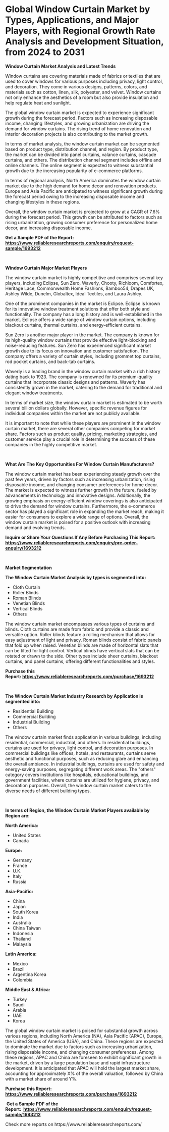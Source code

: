 <p><h1>Global Window Curtain Market by Types, Applications, and Major Players, with Regional Growth Rate Analysis and Development Situation, from 2024 to 2031</h1></p><p><strong>Window Curtain Market Analysis and Latest Trends</strong></p>
<p><p>Window curtains are covering materials made of fabrics or textiles that are used to cover windows for various purposes including privacy, light control, and decoration. They come in various designs, patterns, colors, and materials such as cotton, linen, silk, polyester, and velvet. Window curtains not only enhance the aesthetics of a room but also provide insulation and help regulate heat and sunlight.</p><p>The global window curtain market is expected to experience significant growth during the forecast period. Factors such as increasing disposable income, changing lifestyles, and growing urbanization are driving the demand for window curtains. The rising trend of home renovation and interior decoration projects is also contributing to the market growth.</p><p>In terms of market analysis, the window curtain market can be segmented based on product type, distribution channel, and region. By product type, the market can be divided into panel curtains, valance curtains, cascade curtains, and others. The distribution channel segment includes offline and online channels. The online segment is expected to witness substantial growth due to the increasing popularity of e-commerce platforms.</p><p>In terms of regional analysis, North America dominates the window curtain market due to the high demand for home decor and renovation products. Europe and Asia Pacific are anticipated to witness significant growth during the forecast period owing to the increasing disposable income and changing lifestyles in these regions.</p><p>Overall, the window curtain market is projected to grow at a CAGR of 7.6% during the forecast period. This growth can be attributed to factors such as rising urbanization, growing consumer preference for personalized home decor, and increasing disposable income.</p></p>
<p><strong>Get a Sample PDF of the Report:&nbsp; <a href="https://www.reliableresearchreports.com/enquiry/request-sample/1693212">https://www.reliableresearchreports.com/enquiry/request-sample/1693212</a></strong></p>
<p>&nbsp;</p>
<p><strong>Window Curtain Major Market Players</strong></p>
<p><p>The window curtain market is highly competitive and comprises several key players, including Eclipse, Sun Zero, Waverly, Chooty, Richloom, Comfortex, Heritage Lace, Commonwealth Home Fashions, Bamboo54, Drapes UK, Ashley Wilde, Dunelm, Globaltex, Ideal Textiles, and Laura Ashley. </p><p>One of the prominent companies in the market is Eclipse. Eclipse is known for its innovative window treatment solutions that offer both style and functionality. The company has a long history and is well-established in the market. Eclipse offers a wide range of window curtain options, including blackout curtains, thermal curtains, and energy-efficient curtains.</p><p>Sun Zero is another major player in the market. The company is known for its high-quality window curtains that provide effective light-blocking and noise-reducing features. Sun Zero has experienced significant market growth due to its focus on innovation and customer satisfaction. The company offers a variety of curtain styles, including grommet top curtains, rod pocket curtains, and back-tab curtains.</p><p>Waverly is a leading brand in the window curtain market with a rich history dating back to 1923. The company is renowned for its premium-quality curtains that incorporate classic designs and patterns. Waverly has consistently grown in the market, catering to the demand for traditional and elegant window treatments.</p><p>In terms of market size, the window curtain market is estimated to be worth several billion dollars globally. However, specific revenue figures for individual companies within the market are not publicly available.</p><p>It is important to note that while these players are prominent in the window curtain market, there are several other companies competing for market share. Factors such as product quality, pricing, marketing strategies, and customer service play a crucial role in determining the success of these companies in the highly competitive market.</p></p>
<p>&nbsp;</p>
<p><strong>What Are The Key Opportunities For Window Curtain Manufacturers?</strong></p>
<p><p>The window curtain market has been experiencing steady growth over the past few years, driven by factors such as increasing urbanization, rising disposable income, and changing consumer preferences for home decor. The market is expected to witness further growth in the future, fueled by advancements in technology and innovative designs. Additionally, the growing emphasis on energy-efficient window coverings is also anticipated to drive the demand for window curtains. Furthermore, the e-commerce sector has played a significant role in expanding the market reach, making it easier for consumers to explore a wide range of options. Overall, the window curtain market is poised for a positive outlook with increasing demand and evolving trends.</p></p>
<p><strong>Inquire or Share Your Questions If Any Before Purchasing This Report: <a href="https://www.reliableresearchreports.com/enquiry/pre-order-enquiry/1693212">https://www.reliableresearchreports.com/enquiry/pre-order-enquiry/1693212</a></strong></p>
<p>&nbsp;</p>
<p><strong>Market Segmentation</strong></p>
<p><strong>The Window Curtain Market Analysis by types is segmented into:</strong></p>
<p><ul><li>Cloth Curtain</li><li>Roller Blinds</li><li>Roman Blinds</li><li>Venetian Blinds</li><li>Vertical Blinds</li><li>Others</li></ul></p>
<p><p>The window curtain market encompasses various types of curtains and blinds. Cloth curtains are made from fabric and provide a classic and versatile option. Roller blinds feature a rolling mechanism that allows for easy adjustment of light and privacy. Roman blinds consist of fabric panels that fold up when raised. Venetian blinds are made of horizontal slats that can be tilted for light control. Vertical blinds have vertical slats that can be rotated or drawn to the side. Other types include sheer curtains, blackout curtains, and panel curtains, offering different functionalities and styles.</p></p>
<p><strong>Purchase this Report:&nbsp;<a href="https://www.reliableresearchreports.com/purchase/1693212">https://www.reliableresearchreports.com/purchase/1693212</a></strong></p>
<p>&nbsp;</p>
<p><strong>The Window Curtain Market Industry Research by Application is segmented into:</strong></p>
<p><ul><li>Residential Building</li><li>Commercial Building</li><li>Industrial Building</li><li>Others</li></ul></p>
<p><p>The window curtain market finds application in various buildings, including residential, commercial, industrial, and others. In residential buildings, curtains are used for privacy, light control, and decoration purposes. In commercial buildings like offices, hotels, and restaurants, curtains serve aesthetic and functional purposes, such as reducing glare and enhancing the overall ambiance. In industrial buildings, curtains are used for safety and energy-saving purposes, segregating different work areas. The "others" category covers institutions like hospitals, educational buildings, and government facilities, where curtains are utilized for hygiene, privacy, and decoration purposes. Overall, the window curtain market caters to the diverse needs of different building types.</p></p>
<p>&nbsp;</p>
<p><strong>In terms of Region, the Window Curtain Market Players available by Region are:</strong></p>
<p>
    <p> <strong> North America: </strong>
        <ul>
            <li>United States</li>
            <li>Canada</li>
        </ul>
        </p> 
    <p> <strong> Europe: </strong>
        <ul>
            <li>Germany</li>
            <li>France</li>
            <li>U.K.</li>
            <li>Italy</li>
            <li>Russia</li>
        </ul>
        </p> 
    <p> <strong> Asia-Pacific: </strong>
        <ul>
            <li>China</li>
            <li>Japan</li>
            <li>South Korea</li>
            <li>India</li>
            <li>Australia</li>
            <li>China Taiwan</li>
            <li>Indonesia</li>
            <li>Thailand</li>
            <li>Malaysia</li>
        </ul>
        </p> 
    <p> <strong> Latin America: </strong>
        <ul>
            <li>Mexico</li>
            <li>Brazil</li>
            <li>Argentina Korea</li>
            <li>Colombia</li>
        </ul>
        </p> 
    <p> <strong> Middle East & Africa: </strong>
        <ul>
            <li>Turkey</li>
            <li>Saudi</li>
            <li>Arabia</li>
            <li>UAE</li>
            <li>Korea</li>
        </ul>
    </p>
    </p>
<p><p>The global window curtain market is poised for substantial growth across various regions, including North America (NA), Asia Pacific (APAC), Europe, the United States of America (USA), and China. These regions are expected to dominate the market due to factors such as increasing urbanization, rising disposable income, and changing consumer preferences. Among these regions, APAC and China are foreseen to exhibit significant growth in the market, driven by a large population base and rapid infrastructure development. It is anticipated that APAC will hold the largest market share, accounting for approximately X% of the overall valuation, followed by China with a market share of around Y%.</p></p>
<p><strong>Purchase this Report: <a href="https://www.reliableresearchreports.com/purchase/1693212">https://www.reliableresearchreports.com/purchase/1693212</a></strong></p>
<p>&nbsp;<strong>Get a Sample PDF of the Report:&nbsp;&nbsp;<a href="https://www.reliableresearchreports.com/enquiry/request-sample/1693212">https://www.reliableresearchreports.com/enquiry/request-sample/1693212</a></strong></p>
<p><strong></strong></p>
<p>Check more reports on https://www.reliableresearchreports.com/</p>
